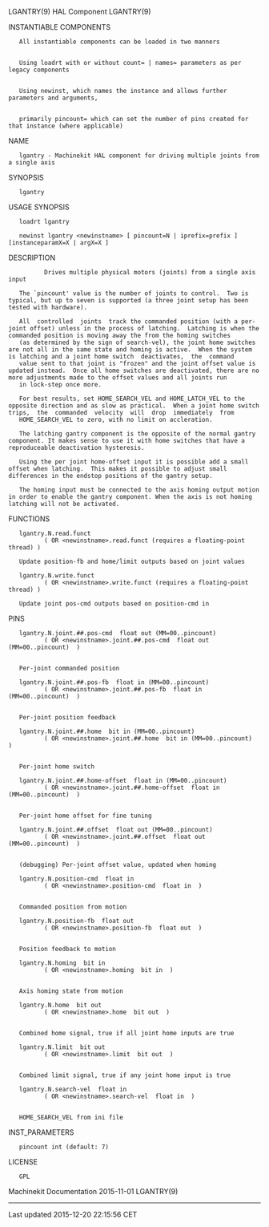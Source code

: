LGANTRY(9) HAL Component LGANTRY(9)

INSTANTIABLE COMPONENTS

       All instantiable components can be loaded in two manners


       Using loadrt with or without count= | names= parameters as per legacy components


       Using newinst, which names the instance and allows further parameters and arguments,


       primarily pincount= which can set the number of pins created for that instance (where applicable)

NAME

       lgantry - Machinekit HAL component for driving multiple joints from a single axis

SYNOPSIS

       lgantry

USAGE SYNOPSIS

       loadrt lgantry

       newinst lgantry <newinstname> [ pincount=N | iprefix=prefix ] [instanceparamX=X | argX=X ]

DESCRIPTION

              Drives multiple physical motors (joints) from a single axis input

       The `pincount' value is the number of joints to control.  Two is typical, but up to seven is supported (a three joint setup has been tested with hardware).

       All  controlled  joints  track the commanded position (with a per-joint offset) unless in the process of latching.  Latching is when the commanded position is moving away the from the homing switches
       (as determined by the sign of search-vel), the joint home switches are not all in the same state and homing is active.  When the system is latching and a joint home switch  deactivates,  the  command
       value sent to that joint is "frozen" and the joint offset value is updated instead.  Once all home switches are deactivated, there are no more adjustments made to the offset values and all joints run
       in lock-step once more.

       For best results, set HOME_SEARCH_VEL and HOME_LATCH_VEL to the opposite direction and as slow as practical.  When a joint home switch  trips,  the  commanded  velocity  will  drop  immediately  from
       HOME_SEARCH_VEL to zero, with no limit on accleration.

       The latching gantry component is the opposite of the normal gantry component. It makes sense to use it with home switches that have a reproduceable deactivation hysteresis.

       Using the per joint home-offset input it is possible add a small offset when latching.  This makes it possible to adjust small differences in the endstop positions of the gantry setup.

       The homing input must be connected to the axis homing output motion in order to enable the gantry component. When the axis is not homing latching will not be activated.

FUNCTIONS

       lgantry.N.read.funct
              ( OR <newinstname>.read.funct (requires a floating-point thread) )

       Update position-fb and home/limit outputs based on joint values

       lgantry.N.write.funct
              ( OR <newinstname>.write.funct (requires a floating-point thread) )

       Update joint pos-cmd outputs based on position-cmd in

PINS

       lgantry.N.joint.##.pos-cmd  float out (MM=00..pincount)
              ( OR <newinstname>.joint.##.pos-cmd  float out (MM=00..pincount)  )


       Per-joint commanded position

       lgantry.N.joint.##.pos-fb  float in (MM=00..pincount)
              ( OR <newinstname>.joint.##.pos-fb  float in (MM=00..pincount)  )


       Per-joint position feedback

       lgantry.N.joint.##.home  bit in (MM=00..pincount)
              ( OR <newinstname>.joint.##.home  bit in (MM=00..pincount)  )


       Per-joint home switch

       lgantry.N.joint.##.home-offset  float in (MM=00..pincount)
              ( OR <newinstname>.joint.##.home-offset  float in (MM=00..pincount)  )


       Per-joint home offset for fine tuning

       lgantry.N.joint.##.offset  float out (MM=00..pincount)
              ( OR <newinstname>.joint.##.offset  float out (MM=00..pincount)  )


       (debugging) Per-joint offset value, updated when homing

       lgantry.N.position-cmd  float in
              ( OR <newinstname>.position-cmd  float in  )


       Commanded position from motion

       lgantry.N.position-fb  float out
              ( OR <newinstname>.position-fb  float out  )


       Position feedback to motion

       lgantry.N.homing  bit in
              ( OR <newinstname>.homing  bit in  )


       Axis homing state from motion

       lgantry.N.home  bit out
              ( OR <newinstname>.home  bit out  )


       Combined home signal, true if all joint home inputs are true

       lgantry.N.limit  bit out
              ( OR <newinstname>.limit  bit out  )


       Combined limit signal, true if any joint home input is true

       lgantry.N.search-vel  float in
              ( OR <newinstname>.search-vel  float in  )


       HOME_SEARCH_VEL from ini file

INST\_PARAMETERS

       pincount int (default: 7)

LICENSE

       GPL

Machinekit Documentation 2015-11-01 LGANTRY(9)

------------------------------------------------------------------------

Last updated 2015-12-20 22:15:56 CET


